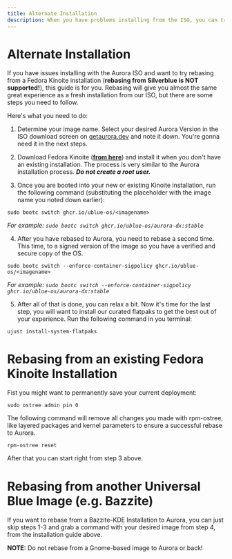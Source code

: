 ```yaml
---
title: Alternate Installation
description: When you have problems installing from the ISO, you can try rebasing.
---
```


# Alternate Installation

If you have issues installing with the Aurora ISO and want to try rebasing from a Fedora Kinoite installation (**rebasing from Silverblue is NOT supported!**), this guide is for you. Rebasing will give you almost the same great experience as a fresh installation from our ISO, but there are some steps you need to follow.



Here's what you need to do:

1. Determine your image name. Select your desired Aurora Version in the ISO download screen on <a target="_blank" href="https://getaurora.dev">getaurora.dev</a> and note it down. You're gonna need it in the next steps.

2. Download Fedora Kinoite (**<a target="_blank" href="https://fedoraproject.org/atomic-desktops/kinoite/">from here</a>**) and install it when you don't have an existing installation. The process is very similar to the Aurora installation process. **_Do not create a root user._**

3. Once you are booted into your new or existing Kinoite installation, run the following command (substituting the placeholder with the image name you noted down earlier):

```
sudo bootc switch ghcr.io/ublue-os/<imagename>
```

_For example: `sudo bootc switch ghcr.io/ublue-os/aurora-dx:stable`_

4. After you have rebased to Aurora, you need to rebase a second time. This time, to a signed version of the image so you have a verified and secure copy of the OS.

```
sudo bootc switch --enforce-container-sigpolicy ghcr.io/ublue-os/<imagename>
```

_For example: `sudo bootc switch --enforce-container-sigpolicy ghcr.io/ublue-os/aurora-dx:stable`_

5. After all of that is done, you can relax a bit. Now it's time for the last step, you will want to install our curated flatpaks to get the best out of your experience. Run the following command in you terminal:

```
ujust install-system-flatpaks
```

# Rebasing from an existing Fedora Kinoite Installation

Fist you might want to permanently save your current deployment:

```
sudo ostree admin pin 0
```

The following command will remove all changes you made with rpm-ostree, like layered packages and kernel parameters to ensure a successful rebase to Aurora.

```
rpm-ostree reset
```

After that you can start right from step 3 above.

# Rebasing from another Universal Blue Image (e.g. Bazzite)
If you want to rebase from a Bazzite-KDE Installation to Aurora, you can just skip steps 1-3 and grab a command with your desired image from step 4, from the installation guide above.

**NOTE:** Do not rebase from a Gnome-based image to Aurora or back!
